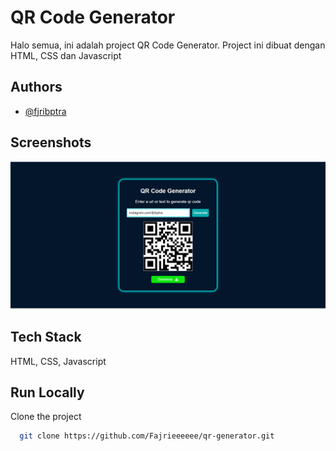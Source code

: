 
# QR Code Generator 

Halo semua, ini adalah project QR Code Generator. Project ini dibuat dengan HTML, CSS dan Javascript
## Authors

- [@fjribptra](https://www.instagram.com/fjribptra)


## Screenshots

![App Screenshot](./Screenshot%202023-11-25%20195512.png)


## Tech Stack

HTML, CSS, Javascript


## Run Locally

Clone the project

```bash
  git clone https://github.com/Fajrieeeeee/qr-generator.git
```


